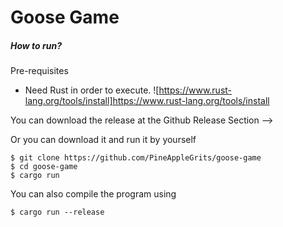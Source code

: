 # Goose Game

##### How to run?

Pre-requisites

- Need Rust in order to execute. ![https://www.rust-lang.org/tools/install]https://www.rust-lang.org/tools/install

You can download the release at the Github Release Section -->

Or you can download it and run it by yourself

```
$ git clone https://github.com/PineAppleGrits/goose-game
$ cd goose-game
$ cargo run
```

You can also compile the program using

```
$ cargo run --release
```
